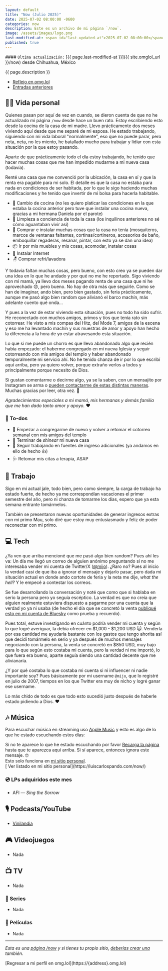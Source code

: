 ```yaml
---
layout: default
title: "Now (Julio 2025)"
date: 2025-07-02 08:00:00 -0600
categories: now
description: Este es un archivo de mi página `/now`.
image: /assets/images/logo.png
last-modified-at: <span id="last-updated-at">2025-07-02 08:00:00</span>
published: true
---
```


<div class="card last-updated my-3 text-center">
<div class="card-body rounded">
#### <code>Última actualización:</code> [{{ page.last-modified-at }}]({{ site.omglol_url }}/now) desde Chihuahua, México
</div>
</div>

<p class="text-center">{{ page.description }}</p>

<div class="text-center">
<ul class="list-inline">
<li class="list-inline-item">
<a class="btn btn-primary btn-sm" href="{{ site.omglol_url }}/now" rel="alternate">
<i class="fa-solid fa-heart"></i> Reflejo en omg.lol
</a>
</li>
<li class="list-inline-item">
<a class="btn btn-primary btn-sm" href="{{ site.url }}/category/now/">
<i class="fa-solid fa-list-ul"></i> Entradas anteriores
</a>
</li>
</ul>
</div>

## 👦🏻 Vida personal
Quienes pasan por aquí de vez en cuando, se dieron cuenta de que no he actualizado mi página <code>/now</code> desde hace un buen rato. Estoy escribiendo esto desde la cocina de la casa de mi madre. Llevo prácticamente dos meses viviendo aquí desde que me separé de mi esposa. He estado trabajando, siguiendo con mi vida laboral "normalmente", eso que no puede parar, pero neta, neta, no les miento, he batallado mucho para trabajar y lidiar con esta situación por la que estoy pasando.

Aparte de que prácticamente todo el día estoy trabajando, he tenido que hacer muchas cosas que me han impedido mudarme a mi nueva casa (todavía).

Renté una casa que me convenció por la ubicación, la casa en sí y que la renta era pagable para mi solo. El detalle es que la casa no estaba para nada en condiciones de ser habitada, por lo que le sigo haciendo muchas modificaciones y he tenido que invertir de mi bolsa para hacerla habitable.

- 🍴 Cambio de cocina (no les quiero platicar las condiciones en la que estaba la cocina anterior pero tuve que instalar una cocina nueva, gracias a mi hermana Daniela por el parote)
- 🧼 Limpieza a conciencia de toda la casa (los inquilinos anteriores no sé cómo aguantaban vivir así)
- 🔨 Comprar e instalar muchas cosas que la casa no tenía (mosquiteros, marcos de ventanas faltantes, cortinas/cortineros, accesorios de baño, emboquillar regaderas, resanar, pintar, con esto ya se dan una idea)
- 📦 Ir por mis muebles y mis cosas, acomodar, instalar cosas
- 📶 Instalar Internet
- 🪑 Comprar refri/lavadora

Y todavía faltan muchas cosas, pero bueno, con esto creo ya se pueden dar una idea en lo que he andado y por qué no me he reportado. Sigo viviendo con mi mamá, ya llevo dos meses pagando renta de una casa que ni he aprovechado 😞, pero bueno. No hay de otra más que seguirle. Como se han de imaginar, ando bien, pero bien gastado, sin feria prácticamente, aunque me pasó algo bien random que alivianó el barco machín, más adelante cuento qué onda...

Y pues a la vez de estar viviendo esta situación, pues no todo ha sido sufrir. He reconectado con muchos amigos, primos y tíos que tenía rato sin cotorrear. He visto a mis compas del Hitz, del Mode 7, amigos de la escena y eso me ha levantado machín y sus muestras de amor y apoyo han hecho la diferencia a la hora de yo estar atravesando esta situación.

Lo que si me puede un chorro es que llevo abandonado algo que recién había empezado: el haberme congregado en mi nueva Iglesia y seguir cotorreando con mis amigos del templo y haber abandonado temporalmente mi servicio ahí. No he tenido chanza de ir por lo que escribí aquí arriba, pero ya quiero volver, porque extraño verlos a todos y principalmente porque necesito de Dios.

Si gustan comentarme o decirme algo, ya se la saben, con un mensajito por Instagram se arma o [pueden contactarme de estas distintas maneras](https://luiscarlospando.com/contacto). Muchas gracias por leer, otra vez. 🙏

*Agradecimientos especiales a mi mamá, mis hermanas y demás familia que me han dado tanto amor y apoyo.* ❤️

### 📝 To-dos
- 🙏 Empezar a congregarme de nuevo y volver a retomar el cotorreo semanal con mis amigos del templo
- 🏡 Terminar de *shinear* mi nueva casa
- 💼 Seguir trabajando en fuentes de ingreso adicionales (ya andamos en ello de hecho 👍)
- 🩺 Retomar mis citas a terapia, ASAP

## 💼 Trabajo
Sigo en mi actual jale, todo bien, pero como siempre, la carga de trabajo ha estado fuerte, de hecho ya me correspondían vacaciones el primer semestre del año, pero ni chanza de tomarme los días, espero que ya esta semana entrante tomármelos.

También se presentaron nuevas oportunidades de generar ingresos extras con mi primo Mau, solo diré que estoy muy entusiasmado y feliz de poder reconectar con mi primo.

## 💻 Tech
¿Ya ven que arriba mencioné que me pasó algo bien random? Pues ahí les va: Un día me llegó un correo de alguien anónimo preguntando si no me interesaba vender mi cuenta de Twitter/X ([@mijo](https://x.com/mijo)). ¿Raro no? Pues al inicio la verdad casi de que iba a ignorar el mensaje y dejarlo pasar, pero dada mi situación actual en donde ando cortote de feria y la neta me dije, *what the hell?* Y le empecé a contestar los correos.

Se fue desarrollando la conversación y noté que como que si hablaba en serio la persona pero yo seguía escéptico. La verdad es que no creía que alguien realmente estuviera dispuesto a pagarme por una cuenta que la verdad yo ya ni usaba (de hecho el día que se concretó la venta [publiqué esto en mi cuenta de Bluesky](https://bsky.app/profile/luiscarlospando.com/post/3lryc7cjgc42x) como prueba y recuerdo).

Pues total, estuve investigando en cuánto podría vender mi cuenta y según lo que logré averiguar, la debía ofrecer en $1,000 - $1,200 USD 🙀. Venderla por esa cantidad me ayudaría bastante con los gastos que tengo ahorita así que decidí tomármelo en serio y ya después de muchos mensajes negociando con la persona, la venta se concretó en $850 USD, muy bajo para lo que según esto costaba mi cuenta, pero la verdad ni me importó, lo que fuera era bueno, aparte seguía siendo una cantidad decente que me alivianaría.

¿Y por qué costaba lo que costaba mi cuenta si ni influencer ni nadie importante soy? Pues básicamente por mi username <code>@mijo</code>, que lo registré en julio de 2007, tiempos en los que Twitter era muy de nicho y logré ganar ese username.

Lo más chido de todo es que todo esto sucedió justo después de haberle estado pidiendo a Dios. ❤️

## 🎶 Música
Para escuchar música en streaming uso [Apple Music](https://music.apple.com/profile/luiscarlospando) y esto es algo de lo que he estado escuchando estos días:

<ul id="lastfm-top-artists"></ul>

<div class="card">
<div class="card-body rounded text-center">
Si no te aparece lo que he estado escuchando por favor <a class="btn btn-primary btn-sm" href="javascript:void(0)" onclick="location.reload(); return false;"><i class="fa-solid fa-rotate-right"></i> Recarga la página</a> hasta que te aparezca aquí arriba. Si sí aparece, entonces ignora este mensaje. 🤓
<br>
<span class="d-none">Esto solo funciona en <a href="https://luiscarlospando.com/now/">mi sitio personal</a>.</span>
</div>
</div>

<span class="omg-lol-now-page-element">
[<i class="fa-solid fa-up-right-from-square"></i> Ver listado en mi sitio personal](https://luiscarlospando.com/now/)
</span>

### 💿 LPs adquiridos este mes
- AFI ― *Sing the Sorrow*

## 🎙 Podcasts/YouTube
- [Vinilandia](https://www.youtube.com/@Vinilandiapodcast)

## 🎮 Videojuegos
- Nada

## 📺 TV
- Nada

### 🎥 Series
- Nada

### 🍿 Películas
- Nada

---

*Esta es una [página /now](https://nownownow.com/about) y si tienes tu propio sitio, [deberías crear una](https://nownownow.com/about) también.*

<span class="omg-lol-now-page-element">
[Regresar a mi perfil en omg.lol](https://{address}.omg.lol)
</span>
